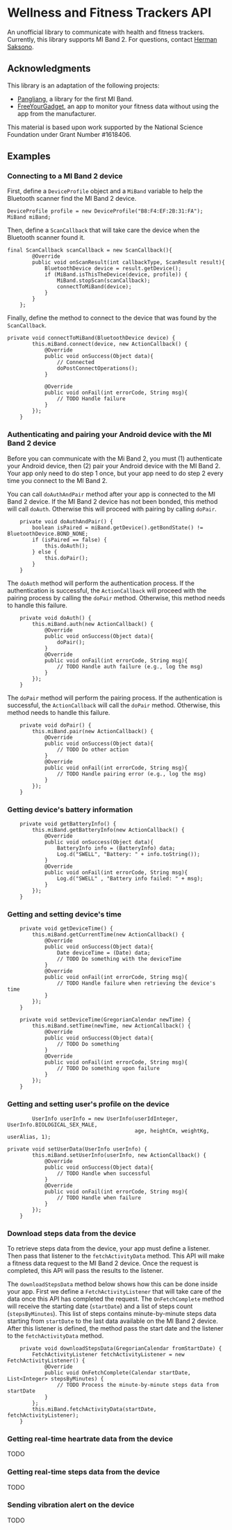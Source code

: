 # Wellness and Fitness Trackers API
An unofficial library to communicate with health and fitness trackers. Currently, this library supports MI Band 2. For questions, contact [Herman Saksono](http://www.ccs.neu.edu/~hsaksono/).


## Acknowledgments
This library is an adaptation of the following projects:
* [Pangliang](https://github.com/pangliang/miband-sdk-android), a library for the first MI Band.
* [FreeYourGadget](https://github.com/Freeyourgadget/Gadgetbridge), an app to monitor your fitness data without using the app from the manufacturer.

This material is based upon work supported by the National Science Foundation under Grant Number #1618406. 

## Examples
### Connecting to a MI Band 2 device
First, define a `DeviceProfile` object and a `MiBand` variable to help the Bluetooth scanner find the MI Band 2 device.
```
DeviceProfile profile = new DeviceProfile("B8:F4:EF:2B:31:FA");
MiBand miBand;
```
Then, define a `ScanCallback` that will take care the device when the Bluetooth scanner found it.
```
final ScanCallback scanCallback = new ScanCallback(){
        @Override
        public void onScanResult(int callbackType, ScanResult result){
            BluetoothDevice device = result.getDevice();
            if (MiBand.isThisTheDevice(device, profile)) {
                MiBand.stopScan(scanCallback);
                connectToMiBand(device);
            }
        }
    };
```
Finally, define the method to connect to the device that was found by the `ScanCallback`.
```
private void connectToMiBand(BluetoothDevice device) {
        this.miBand.connect(device, new ActionCallback() {
            @Override
            public void onSuccess(Object data){
                // Connected
                doPostConnectOperations();
            }

            @Override
            public void onFail(int errorCode, String msg){
                // TODO Handle failure
            }
        });
    }
```
### Authenticating and pairing your Android device with the MI Band 2 device
Before you can communicate with the Mi Band 2, you must (1) authenticate your Android device, then (2) pair your Android device with the MI Band 2. Your app only need to do step 1 once, but your app need to do step 2 every time you connect to the MI Band 2.

You can call `doAuthAndPair` method after your app is connected to the MI Band 2 device. If the MI Band 2 device has not been bonded, this method will call `doAuth`. Otherwise this will proceed with pairing by calling `doPair`.
```
    private void doAuthAndPair() {
        boolean isPaired = miBand.getDevice().getBondState() != BluetoothDevice.BOND_NONE;
        if (isPaired == false) {
            this.doAuth();
        } else {
            this.doPair();
        }
    }
```
The `doAuth` method will perform the authentication process. If the authentication is successful, the `ActionCallback` will proceed with the pairing process by calling the `doPair` method. Otherwise, this method needs to handle this failure.
```
    private void doAuth() {
        this.miBand.auth(new ActionCallback() {
            @Override
            public void onSuccess(Object data){
                doPair();
            }
            @Override
            public void onFail(int errorCode, String msg){
                // TODO Handle auth failure (e.g., log the msg)
            }
        });
    }
```
The `doPair` method will perform the pairing process. If the authentication is successful, the `ActionCallback` will call the `doPair` method. Otherwise, this method needs to handle this failure.

```
    private void doPair() {
        this.miBand.pair(new ActionCallback() {
            @Override
            public void onSuccess(Object data){
                // TODO Do other action
            }
            @Override
            public void onFail(int errorCode, String msg){
                // TODO Handle pairing error (e.g., log the msg)
            }
        });
    }
```

### Getting device's battery information
```
    private void getBatteryInfo() {
        this.miBand.getBatteryInfo(new ActionCallback() {
            @Override
            public void onSuccess(Object data){
                BatteryInfo info = (BatteryInfo) data;
                Log.d("SWELL", "Battery: " + info.toString());
            }
            @Override
            public void onFail(int errorCode, String msg){
                Log.d("SWELL" , "Battery info failed: " + msg);
            }
        });
    }
```

### Getting and setting device's time
```
    private void getDeviceTime() {
        this.miBand.getCurrentTime(new ActionCallback() {
            @Override
            public void onSuccess(Object data){
                Date deviceTime = (Date) data;
                // TODO Do something with the deviceTime
            }
            @Override
            public void onFail(int errorCode, String msg){
                // TODO Handle failure when retrieving the device's time
            }
        });
    }
```
```
    private void setDeviceTime(GregorianCalendar newTime) {
        this.miBand.setTime(newTime, new ActionCallback() {
            @Override
            public void onSuccess(Object data){
                // TODO Do something
            }
            @Override
            public void onFail(int errorCode, String msg){
                // TODO Do something upon failure
            }
        });
    }
```

### Getting and setting user's profile on the device
```
        UserInfo userInfo = new UserInfo(userIdInteger, UserInfo.BIOLOGICAL_SEX_MALE, 
                                         age, heightCm, weightKg, userAlias, 1);
```
```
private void setUserData(UserInfo userInfo) {
        this.miBand.setUserInfo(userInfo, new ActionCallback() {
            @Override
            public void onSuccess(Object data){
                // TODO Handle when successful
            }
            @Override
            public void onFail(int errorCode, String msg){
                // TODO Handle when failure
            }
        });
    }
```

### Download steps data from the device
To retrieve steps data from the device, your app must define a listener. Then pass that listener to the `fetchActivityData` method. This API will make a fitness data request to the MI Band 2 device. Once the request is completed, this API will pass the results to the listener.

The `downloadStepsData` method below shows how this can be done inside your app. First we define a `FetchActivityListener` that will take care of the data once this API has completed the request. The `OnFetchComplete` method will receive the starting date (`startDate`) and a list of steps count (`stepsByMinutes`). This list of steps contains minute-by-minute steps data starting from `startDate` to the last data available on the MI Band 2 device. After this listener is defined, the method pass the start date and the listener to the `fetchActivityData` method.
```
    private void downloadStepsData(GregorianCalendar fromStartDate) {
        FetchActivityListener fetchActivityListener = new FetchActivityListener() {
            @Override
            public void OnFetchComplete(Calendar startDate, List<Integer> stepsByMinutes) {
                // TODO Process the minute-by-minute steps data from startDate
            }
        };
        this.miBand.fetchActivityData(startDate, fetchActivityListener);
    }
```

### Getting real-time heartrate data from the device
TODO

### Getting real-time steps data from the device
TODO

### Sending vibration alert on the device
TODO
